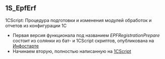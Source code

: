 ## 1S_EpfErf
1CScript: Процедура подготовки и изменения модулей обработок и отчетов из конфигурации 1С
- Первая версия функционала под названием *EPFRegistrationPrepare* состоит из солянки из бат- и 1CScript скриптов, 
опубликована на [Инфостарте](http://infostart.ru/public/411063)
- Начинаем вторую, полностью написанную на [1CScript](http://oscript.io)
